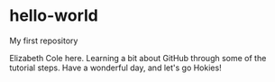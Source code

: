 # hello-world
My first repository

Elizabeth Cole here. Learning a bit about GitHub through some of the tutorial steps.
Have a wonderful day, and let's go Hokies!
